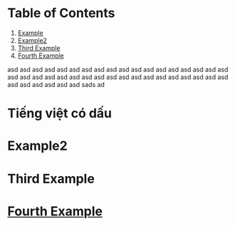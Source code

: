# Table of Contents
1. [Example](#Tiếng-việt-có-dấu)
2. [Example2](#example2)
3. [Third Example](#third-example)
4. [Fourth Example](#fourth-examplehttpwwwfourthexamplecom)


asd
asd
asd
asd
asd
asd
asd
asd
asd
asd
asd
asd
asd
asd
asd
asd
asd
asd
asd
asd
asd
asd
asd
asd
asd
asd
asd
asd
asd
asd
asd
asd
asd
asd
asd
asd
asd
asd
asd
asd
asd
asd
sads
ad

# Tiếng việt có dấu
# Example2
# Third Example
# [Fourth Example](http://www.fourthexample.com) 